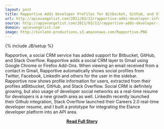 ```yaml
---
layout: post
title: Rapportive Adds Developer Profiles for Bitbucket, Github, and Stack Overflow
url: http://apievangelist.com/2011/03/12/rapportive-adds-developer-information/
source: http://apievangelist.com/2011/03/12/rapportive-adds-developer-information/
domain: apievangelist.com
image: http://kinlane-productions.s3.amazonaws.com/Rapportive.PNG
---
```

{% include JB/setup %}<p>Rapportive, a social CRM service has added support for Bitbucket, GitHub, and Stack Overflow.
Rapportive adds a social CRM layer to Gmail using Google Chrome or Firefox Add-Ons.
When viewing an email received from a contact in Gmail, Rapportive automatically shows social profiles from Twitter, Facebook, LinkedIn and others for the user in the sidebar.
Rapportive now shows profile information for users, extracted from their profiles atBitbucket, GitHub, and Stack Overflow.
Social CRM is definitely growing, but also usage of developer social networks as a real-time resume for developers is a new growth area as well.
LinkedIn recently launched their Github integration, Stack Overflow launched their Careers 2.0 real-time developer resume, and I built a prototype for integrating the Elance developer platform into an API area.</p>
<center><p><a href="http://apievangelist.com/2011/03/12/rapportive-adds-developer-information/" style='padding:25px; font-sze:18px; font-weight: bold;'>Read Full Story</a></p></center>
